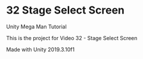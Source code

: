 # 32 Stage Select Screen

Unity Mega Man Tutorial

This is the project for Video 32 - Stage Select Screen

Made with Unity 2019.3.10f1